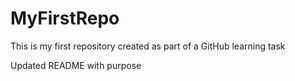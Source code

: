 # MyFirstRepo

This is my first repository created as part of a GitHub learning task

Updated README with purpose
